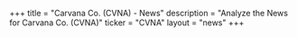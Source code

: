 +++
title = "Carvana Co. (CVNA) - News"
description = "Analyze the News for Carvana Co. (CVNA)"
ticker = "CVNA"
layout = "news"
+++

